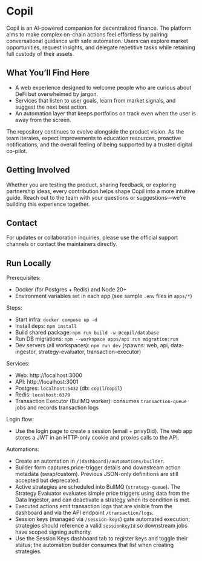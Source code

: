# Copil

Copil is an AI-powered companion for decentralized finance. The platform aims to make complex on-chain actions feel effortless by pairing conversational guidance with safe automation. Users can explore market opportunities, request insights, and delegate repetitive tasks while retaining full custody of their assets.

## What You’ll Find Here

- A web experience designed to welcome people who are curious about DeFi but overwhelmed by jargon.
- Services that listen to user goals, learn from market signals, and suggest the next best action.
- An automation layer that keeps portfolios on track even when the user is away from the screen.

The repository continues to evolve alongside the product vision. As the team iterates, expect improvements to education resources, proactive notifications, and the overall feeling of being supported by a trusted digital co-pilot.

## Getting Involved

Whether you are testing the product, sharing feedback, or exploring partnership ideas, every contribution helps shape Copil into a more intuitive guide. Reach out to the team with your questions or suggestions—we’re building this experience together.

## Contact

For updates or collaboration inquiries, please use the official support channels or contact the maintainers directly.

## Run Locally

Prerequisites:
- Docker (for Postgres + Redis) and Node 20+
- Environment variables set in each app (see sample `.env` files in `apps/*`)

Steps:
- Start infra: `docker compose up -d`
- Install deps: `npm install`
- Build shared package: `npm run build -w @copil/database`
- Run DB migrations: `npm --workspace apps/api run migration:run`
- Dev servers (all workspaces): `npm run dev` (spawns: web, api, data-ingestor, strategy-evaluator, transaction-executor)

Services:
- Web: http://localhost:3000
- API: http://localhost:3001
- Postgres: `localhost:5432` (db: `copil`/`copil`)
- Redis: `localhost:6379`
- Transaction Executor (BullMQ worker): consumes `transaction-queue` jobs and records transaction logs

Login flow:
- Use the login page to create a session (email + privyDid). The web app stores a JWT in an HTTP-only cookie and proxies calls to the API.

Automations:
- Create an automation in `/(dashboard)/automations/builder`.
- Builder form captures price-trigger details and downstream action metadata (swap/custom). Previous JSON-only definitions are still accepted but deprecated.
- Active strategies are scheduled into BullMQ (`strategy-queue`). The Strategy Evaluator evaluates simple price triggers using data from the Data Ingestor, and can deactivate a strategy when its condition is met.
- Executed actions emit transaction logs that are visible from the dashboard and via the API endpoint `/transaction/logs`.
- Session keys (managed via `/session-keys`) gate automated execution; strategies should reference a valid `sessionKeyId` so downstream jobs have scoped signing authority.
- Use the Session Keys dashboard tab to register keys and toggle their status; the automation builder consumes that list when creating strategies.
